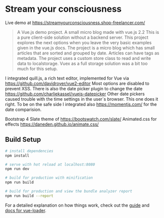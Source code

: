 # Stream your consciousness

Live demo at https://streamyourconsciousness.shop-freelancer.com/

> A Vue.js demo project. A small micro blog made with vue.js 2.2 This is a pure client-side solution without a backend server. This project explores the next options when you leave the very basic examples given in the vue.js docs. The project is a micro blog which has small articles that are sorted and grouped by date. Articles can have tags as metadata. The project uses a custom store class to read and write data to localstorage. Vuex as a full storage solution was a bit too much for this setup.

I integrated quill.js, a rich text editor, implemented for Vue via https://github.com/davidroyer/vue2-editor Most options are disabled to prevent XSS.
There is also the date picker plugin to change the date https://github.com/charliekassel/vuejs-datepicker Other date pickers caused trouble with the time settings in the user´s browser. This one does it right. To be on the safe side I integrated also https://momentjs.com/ for the date comparision. 

Bootstrap 4 Slate theme of https://bootswatch.com/slate/
Animated.css for effects https://daneden.github.io/animate.css/

## Build Setup

``` bash
# install dependencies
npm install

# serve with hot reload at localhost:8080
npm run dev

# build for production with minification
npm run build

# build for production and view the bundle analyzer report
npm run build --report
```

For a detailed explanation on how things work, check out the [guide](http://vuejs-templates.github.io/webpack/) and [docs for vue-loader](http://vuejs.github.io/vue-loader).
